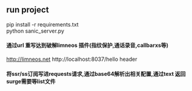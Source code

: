 ## run project
pip install -r requirements.txt   
python sanic_server.py
#### 通过url 重写达到破解limneos 插件(指纹保护,通话录音,callbarxs等)
http://limneos.net http://localhost:8037/hello header 

#### 将ssr/ss订阅写进requests请求,通过base64解析出相关配置,通过text 返回surge需要等list文件

